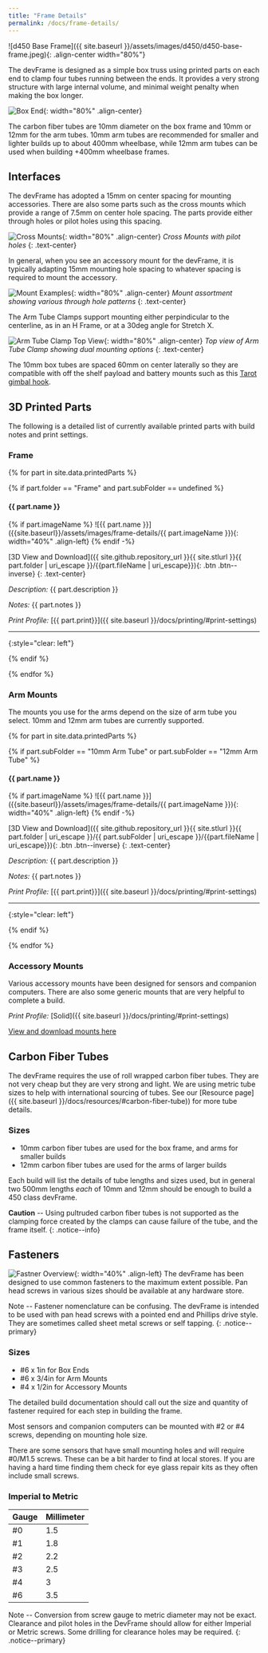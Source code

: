```yaml
---
title: "Frame Details"
permalink: /docs/frame-details/
---
```

![d450 Base Frame]({{ site.baseurl }}/assets/images/d450/d450-base-frame.jpeg){: .align-center width="80%"}

The devFrame is designed as a simple box truss using printed parts on each end to clamp four tubes running between the ends.  It provides a very strong structure with large internal volume, and minimal weight penalty when making the box longer. 

![Box End]({{site.baseurl}}/assets/images/devFrame-front-wide.jpeg){: width="80%" .align-center}

The carbon fiber tubes are 10mm diameter on the box frame and 10mm or 12mm for the arm tubes.  10mm arm tubes are recommended for smaller and lighter builds up to about 400mm wheelbase, while 12mm arm tubes can be used when building +400mm wheelbase frames.

## Interfaces
The devFrame has adopted a 15mm on center spacing for mounting accessories.  There are also some parts such as the cross mounts which provide a range of 7.5mm on center hole spacing.  The parts provide either through holes or pilot holes using this spacing.

![Cross Mounts]({{site.baseurl}}/assets/images/frame-details/cross-mount-x2.jpeg){: width="80%" .align-center} *Cross Mounts with pilot holes*
{: .text-center} 

In general, when you see an accessory mount for the devFrame, it is typically adapting 15mm mounting hole spacing to whatever spacing is required to mount the accessory.

![Mount Examples]({{site.baseurl}}/assets/images/frame-details/mount-examples.jpeg){: width="80%" .align-center} *Mount assortment showing various through hole patterns*
{: .text-center}

The Arm Tube Clamps support mounting either perpindicular to the centerline, as in an H Frame, or at a 30deg angle for Stretch X.

![Arm Tube Clamp Top View]({{site.baseurl}}/assets/images/frame-details/arm-tube-clamp-top.jpeg){: width="80%" .align-center} *Top view of Arm Tube Clamp showing dual mounting options*
{: .text-center}

The 10mm box tubes are spaced 60mm on center laterally so they are compatible with off the shelf payload and battery mounts such as this [Tarot gimbal hook](https://www.amazon.com/dp/B00V7P3K9A/). 

## 3D Printed Parts
The following is a detailed list of currently available printed parts with build notes and print settings.

### Frame 
{% for part in site.data.printedParts %}

{% if part.folder == "Frame" and part.subFolder == undefined %}

#### {{ part.name }}

{% if part.imageName %}
![{{ part.name }}]({{site.baseurl}}/assets/images/frame-details/{{ part.imageName }}){: width="40%" .align-left}
{% endif -%}

[3D View and Download]({{ site.github.repository_url }}{{ site.stlurl }}{{ part.folder | uri_escape }}/{{part.fileName | uri_escape}}){: .btn .btn--inverse}
{: .text-center}

*Description:*  {{ part.description }} 

*Notes:*  {{ part.notes }}

*Print Profile:*  [{{ part.print}}]({{ site.baseurl }}/docs/printing/#print-settings)

---
{:style="clear: left"} 

{% endif %}

{% endfor %}

### Arm Mounts
The mounts you use for the arms depend on the size of arm tube you select.  10mm and 12mm arm tubes are currently supported.

{% for part in site.data.printedParts %}

{% if part.subFolder == "10mm Arm Tube" or part.subFolder == "12mm Arm Tube" %}

#### {{ part.name }} 

{% if part.imageName %}
![{{ part.name }}]({{site.baseurl}}/assets/images/frame-details/{{ part.imageName }}){: width="40%" .align-left}
{% endif -%}

[3D View and Download]({{ site.github.repository_url }}{{ site.stlurl }}{{ part.folder | uri_escape }}/{{ part.subFolder | uri_escape }}/{{part.fileName | uri_escape}}){: .btn .btn--inverse}
{: .text-center}

*Description:*  {{ part.description }} 

*Notes:*  {{ part.notes }}

*Print Profile:*  [{{ part.print}}]({{ site.baseurl }}/docs/printing/#print-settings)

---
{:style="clear: left"} 

{% endif %}

{% endfor %}

### Accessory Mounts
Various accessory mounts have been designed for sensors and companion computers.  There are also some generic mounts that are very helpful to complete a build.

*Print Profile:*  [Solid]({{ site.baseurl }}/docs/printing/#print-settings)

[View and download mounts here](https://github.com/goodrobots/devFrame/tree/master/stl/Accessory%20Mounts)


## Carbon Fiber Tubes
The devFrame requires the use of roll wrapped carbon fiber tubes.  They are not very cheap but they are very strong and light.  We are using metric tube sizes to help with international sourcing of tubes.  See our [Resource page]({{ site.baseurl }}/docs/resources/#carbon-fiber-tube)) for more tube details.

### Sizes 
- 10mm carbon fiber tubes are used for the box frame, and arms for smaller builds 
- 12mm carbon fiber tubes are used for the arms of larger builds 

Each build will list the details of tube lengths and sizes used, but in general two 500mm lengths *each* of 10mm and 12mm should be enough to build a 450 class devFrame.

**Caution** -- Using pultruded carbon fiber tubes is not supported as the clamping force created by the clamps can cause failure of the tube, and the frame itself.
{: .notice--info}

## Fasteners
![Fastner Overview]({{site.baseurl}}/assets/images/frame-details/fastener-overview.jpeg){: width="40%" .align-left} The devFrame has been designed to use common fasteners to the maximum extent possible.  Pan head screws in various sizes should be available at any hardware store.

Note -- Fastener nomenclature can be confusing.  The devFrame is intended to be used with pan head screws with a pointed end and Phillips drive style.  They are sometimes called sheet metal screws or self tapping.
{: .notice--primary}

### Sizes
- #6 x 1in for Box Ends
- #6 x 3/4in for Arm Mounts
- #4 x 1/2in for Accessory Mounts

The detailed build documentation should call out the size and quantity of fastener required for each step in building the frame.

Most sensors and companion computers can be mounted with #2 or #4 screws, depending on mounting hole size. 

There are some sensors that have small mounting holes and will require #0/M1.5 screws.  These can be a bit harder to find at local stores.  If you are having a hard time finding them check for eye glass repair kits as they often include small screws.

### Imperial to Metric 

Gauge | Millimeter
--- | ---
#0 | 1.5
#1 | 1.8
#2 | 2.2
#3 | 2.5
#4 | 3
#6 | 3.5

Note -- Conversion from screw gauge to metric diameter may not be exact.  Clearance and pilot holes in the DevFrame should allow for either Imperial or Metric screws.  Some drilling for clearance holes may be required.
{: .notice--primary}